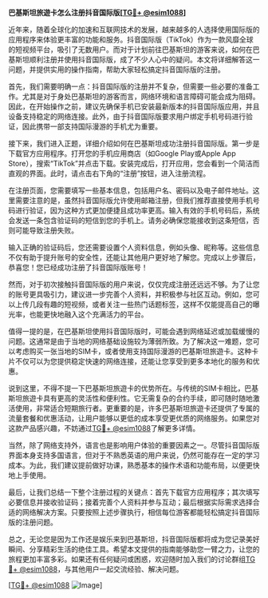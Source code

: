 **巴基斯坦旅遊卡怎么注册抖音国际版[[TG💪+ @esim1088](https://t.me/s/esim1088)]**

近年来，随着全球化的加速和互联网技术的发展，越来越多的人选择使用国际版的应用程序来体验更丰富的功能和服务。抖音国际版（TikTok）作为一款风靡全球的短视频平台，吸引了无数用户。而对于计划前往巴基斯坦的游客来说，如何在巴基斯坦顺利注册并使用抖音国际版，成了不少人心中的疑问。本文将详细解答这一问题，并提供实用的操作指南，帮助大家轻松搞定抖音国际版的注册。

首先，我们需要明确一点：抖音国际版的注册并不复杂，但需要一些必要的准备工作。尤其是对于身处巴基斯坦的游客而言，网络环境和语言障碍可能会成为阻碍。因此，在开始操作之前，建议先确保手机已安装最新版本的抖音国际版应用，并且设备支持稳定的网络连接。此外，由于抖音国际版要求用户绑定手机号码进行验证，因此携带一部支持国际漫游的手机尤为重要。

接下来，我们进入正题，详细介绍如何在巴基斯坦成功注册抖音国际版。第一步是下载官方应用程序。打开您的手机应用商店（如Google Play或Apple App Store），搜索“TikTok”并点击下载。安装完成后，打开应用，您会看到一个简洁而直观的界面。此时，请点击右下角的“注册”按钮，进入注册流程。

在注册页面，您需要填写一些基本信息，包括用户名、密码以及电子邮件地址。这里需要注意的是，虽然抖音国际版允许使用邮箱注册，但我们推荐直接使用手机号码进行验证，因为这种方式更加便捷且成功率更高。输入有效的手机号码后，系统会发送一条包含验证码的短信到您的手机上。请务必确保您能接收到这条短信，否则可能导致注册失败。

输入正确的验证码后，您还需要设置个人资料信息，例如头像、昵称等。这些信息不仅有助于提升账号的安全性，还能让其他用户更好地了解您。完成以上步骤后，恭喜您！您已经成功注册了抖音国际版账号！

然而，对于初次接触抖音国际版的用户来说，仅仅完成注册还远远不够。为了让您的账号更具吸引力，建议进一步完善个人资料，并积极参与社区互动。例如，您可以上传几段有趣的短视频，或者关注一些热门话题标签，这样不仅能提高自己的曝光率，也能更快地融入这个充满活力的平台。

值得一提的是，在巴基斯坦使用抖音国际版时，可能会遇到网络延迟或加载缓慢的问题。这通常是由于当地的网络基础设施较为薄弱所致。为了解决这一难题，您可以考虑购买一张当地的SIM卡，或者使用支持国际漫游的巴基斯坦旅遊卡。这种卡片不仅可以为您提供稳定快速的网络连接，还能让您享受到更多本地化的服务和优惠。

说到这里，不得不提一下巴基斯坦旅遊卡的优势所在。与传统的SIM卡相比，巴基斯坦旅遊卡具有更高的灵活性和便利性。它无需复杂的合约手续，即可随时随地激活使用，非常适合短期旅行者。更重要的是，许多巴基斯坦旅遊卡还提供了专属的流量套餐和优惠活动，让用户能够以更低的成本享受更优质的网络服务。如果您对这款产品感兴趣，不妨通过[TG💪+ @esim1088](https://t.me/s/esim1088)了解更多详情。

当然，除了网络支持外，语言也是影响用户体验的重要因素之一。尽管抖音国际版界面本身支持多国语言，但对于不熟悉英语的用户来说，仍然可能存在一定的学习成本。为此，我们建议提前做好功课，熟悉基本的操作术语和功能布局，以便更快地上手使用。

最后，让我们总结一下整个注册过程的关键点：首先下载官方应用程序；其次填写必要信息并接收验证码；接着完善个人资料并参与互动；最后根据实际需求选择合适的网络解决方案。只要按照上述步骤执行，相信每位游客都能轻松搞定抖音国际版的注册问题。

总之，无论您是因为工作还是娱乐来到巴基斯坦，抖音国际版都将成为您记录美好瞬间、分享精彩生活的绝佳工具。希望本文提供的指南能够助您一臂之力，让您的旅程更加丰富多彩。如果还有任何疑问或困惑，欢迎随时加入我们的讨论群组[TG💪+ @esim1088](https://t.me/s/esim1088)，与其他用户一起交流经验、解决问题。

[[TG💪+ @esim1088](https://t.me/s/esim1088) ![Image](https://i.postimg.cc/4NQfJmqS/Snipaste-2025-05-13-00-14-12.png)]